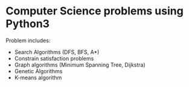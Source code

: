 # Computer Science problems using Python3

Problem includes:

- Search Algorithms (DFS, BFS, A\*)
- Constrain satisfaction problems
- Graph algorithms (Minimum Spanning Tree, Dijkstra)
- Genetic Algorithms
- K-means algorithm

